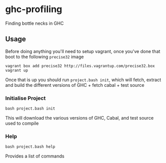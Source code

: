 # ghc-profiling

Finding bottle necks in GHC

## Usage

Before doing anything you'll need to setup vagrant, once you've done that
boot to the following `precise32` image

```
vagrant box add precise32 http://files.vagrantup.com/precise32.box
vagrant up
```

Once that is up you should run `project.bash init`, which will fetch, extract
and build the different versions of GHC + fetch cabal + test source

### Initialise Project

```
bash project.bash init
```

This will download the various versions of GHC, Cabal, and test source used to compile

### Help

```
bash project.bash help
```

Provides a list of commands
